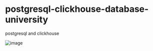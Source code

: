 # postgresql-clickhouse-database-university
postgresql and clickhouse

![image](https://user-images.githubusercontent.com/81982349/190853576-ee8c9920-2fb6-4c5e-b929-5d1ea1b95e5b.png)
